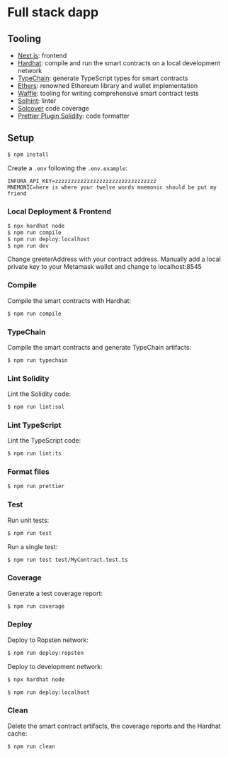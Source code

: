 # Full stack dapp

## Tooling

- [Next.js](https://github.com/vercel/next.js/): frontend
- [Hardhat](https://github.com/nomiclabs/hardhat): compile and run the smart contracts on a local development network
- [TypeChain](https://github.com/ethereum-ts/TypeChain): generate TypeScript types for smart contracts
- [Ethers](https://github.com/ethers-io/ethers.js/): renowned Ethereum library and wallet implementation
- [Waffle](https://github.com/EthWorks/Waffle): tooling for writing comprehensive smart contract tests
- [Solhint](https://github.com/protofire/solhint): linter
- [Solcover](https://github.com/sc-forks/solidity-coverage) code coverage
- [Prettier Plugin Solidity](https://github.com/prettier-solidity/prettier-plugin-solidity): code formatter

## Setup

```sh
$ npm install
```

Create a `.env` following the `.env.example`:

```
INFURA_API_KEY=zzzzzzzzzzzzzzzzzzzzzzzzzzzzzzzz
MNEMONIC=here is where your twelve words mnemonic should be put my friend
```

### Local Deployment & Frontend

```sh
$ npx hardhat node
$ npm run compile
$ npm run deploy:localhost
$ npm run dev
```

Change greeterAddress with your contract address.
Manually add a local private key to your Metamask wallet and change to localhost:8545

### Compile

Compile the smart contracts with Hardhat:

```sh
$ npm run compile
```

### TypeChain

Compile the smart contracts and generate TypeChain artifacts:

```sh
$ npm run typechain
```

### Lint Solidity

Lint the Solidity code:

```sh
$ npm run lint:sol
```

### Lint TypeScript

Lint the TypeScript code:

```sh
$ npm run lint:ts
```

### Format files

```sh
$ npm run prettier
```

### Test

Run unit tests:

```sh
$ npm run test
```

Run a single test:

```sh
$ npm run test test/MyContract.test.ts
```

### Coverage

Generate a test coverage report:

```sh
$ npm run coverage
```

### Deploy

Deploy to Ropsten network:

```sh
$ npm run deploy:ropsten
```

Deploy to development network:

```sh
$ npx hardhat node
```

```sh
$ npm run deploy:localhost
```

### Clean

Delete the smart contract artifacts, the coverage reports and the Hardhat cache:

```sh
$ npm run clean
```
